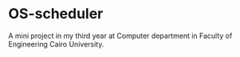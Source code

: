 # OS-scheduler
A mini project in my third year at Computer department in Faculty of Engineering Cairo University. 
